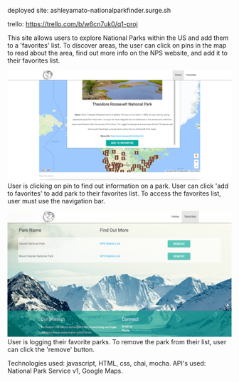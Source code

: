 deployed site: ashleyamato-nationalparkfinder.surge.sh

trello: https://trello.com/b/w6cn7uk0/q1-proj

This site allows users to explore National Parks within the US and add them to a 'favorites' list. To discover areas, the user can click on pins in the map to read about the area, find out more info on the NPS website, and add it to their favorites list.

![Alt text](Img/HomePage.png "Optional Title")
User is clicking on pin to find out information on a park. User can click 'add to favorites' to add park to their favorites list. To access the favorites list, user must use the navigation bar.

![Alt text](Img/FavoritesPage.png "Optional Title")
User is logging their favorite parks. To remove the park from their list, user can click the 'remove' button.

Technologies used: javascript, HTML, css, chai, mocha.
API's used: National Park Service v1, Google Maps.

